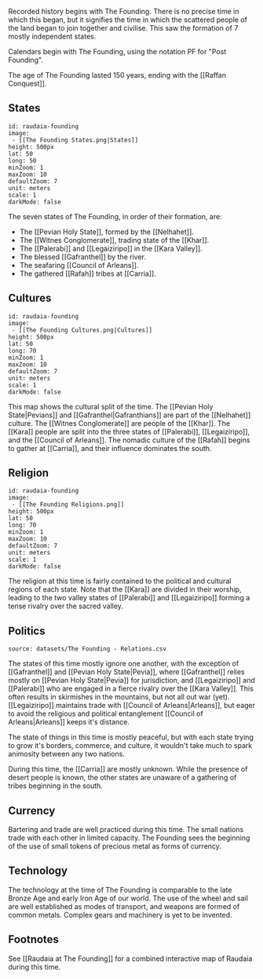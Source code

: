 Recorded history begins with The Founding. There is no precise time in which this began, but it signifies the time in which the scattered people of the land began to join together and civilise. This saw the formation of 7 mostly independent states.

Calendars begin with The Founding, using the notation PF for "Post Founding".

The age of The Founding lasted 150 years, ending with the [[Raffan Conquest]].
## States

```leaflet
id: raudaia-founding
image: 
 - [[The Founding States.png|States]]
height: 500px
lat: 50
long: 50
minZoom: 1
maxZoom: 10
defaultZoom: 7
unit: meters
scale: 1
darkMode: false
```

The seven states of The Founding, in order of their formation, are:
 - The [[Pevian Holy State]], formed by the [[Nelhahet]].
 - The [[Witnes Conglomerate]], trading state of the [[Khar]].
 - The [[Palerabi]] and [[Legaiziripo]] in the [[Kara Valley]].
 - The blessed [[Gafranthel]] by the river.
 - The seafaring [[Council of Arleans]].
 - The gathered [[Rafah]] tribes at [[Carria]].

## Cultures

```leaflet
id: raudaia-founding
image: 
 - [[The Founding Cultures.png|Cultures]]
height: 500px
lat: 50
long: 70
minZoom: 1
maxZoom: 10
defaultZoom: 7
unit: meters
scale: 1
darkMode: false
```

This map shows the cultural split of the time. The [[Pevian Holy State|Pevians]] and [[Gafranthel|Gafranthians]] are part of the [[Nelhahet]] culture. The [[Witnes Conglomerate]] are people of the [[Khar]].
The [[Kara]] people are split into the three states of [[Palerabi]], [[Legaiziripo]], and the [[Council of Arleans]].
The nomadic culture of the [[Rafah]] begins to gather at [[Carria]], and their influence dominates the south.

## Religion

```leaflet
id: raudaia-founding
image: 
 - [[The Founding Religions.png]]
height: 500px
lat: 50
long: 70
minZoom: 1
maxZoom: 10
defaultZoom: 7
unit: meters
scale: 1
darkMode: false
```

The religion at this time is fairly contained to the political and cultural regions of each state. Note that the [[Kara]] are divided in their worship, leading to the two valley states of [[Palerabi]] and [[Legaiziripo]] forming a tense rivalry over the sacred valley.

## Politics

```csvtable
source: datasets/The Founding - Relations.csv
```

The states of this time mostly ignore one another, with the exception of [[Gafranthel]] and [[Pevian Holy State|Pevia]], where [[Gafranthel]] relies mostly on [[Pevian Holy State|Pevia]] for jurisdiction, and [[Legaiziripo]] and [[Palerabi]] who are engaged in a fierce rivalry over the [[Kara Valley]]. This often results in skirmishes in the mountains, but not all out war (yet).
[[Legaiziripo]] maintains trade with [[Council of Arleans|Arleans]], but eager to avoid the religious and political entanglement [[Council of Arleans|Arleans]] keeps it's distance.

The state of things in this time is mostly peaceful, but with each state trying to grow it's borders, commerce, and culture, it wouldn't take much to spark animosity between any two nations.

During this time, the [[Carria]] are mostly unknown. While the presence of desert people is known, the other states are unaware of a gathering of tribes beginning in the south.

## Currency

Bartering and trade are well practiced during this time. The small nations trade with each other in limited capacity. The Founding sees the beginning of the use of small tokens of precious metal as forms of currency.

## Technology

The technology at the time of The Founding is comparable to the late Bronze Age and early Iron Age of our world. The use of the wheel and sail are well established as modes of transport, and weapons are formed of common metals.
Complex gears and machinery is yet to be invented.

## Footnotes

See [[Raudaia at The Founding]] for a combined interactive map of Raudaia during this time.